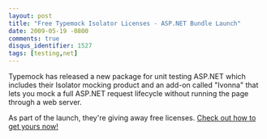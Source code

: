 ```yaml
---
layout: post
title: "Free Typemock Isolator Licenses - ASP.NET Bundle Launch"
date: 2009-05-19 -0800
comments: true
disqus_identifier: 1527
tags: [testing,net]
---
```

Typemock has released a new package for unit testing ASP.NET which
includes their Isolator mocking product and an add-on called "Ivonna"
that lets you mock a full ASP.NET request lifecycle without running the
page through a web server.

As part of the launch, they're giving away free licenses. [Check out how
to get yours
now!](http://blog.typemock.com/2009/05/get-free-typemock-licenses-aspnet.html)


